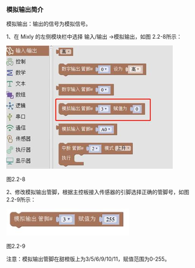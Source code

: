### 模拟输出简介

模拟输出：输出的信号为模拟信号。

1、在 Mixly 的左侧模块栏中选择 输入/输出 →模拟输出，如图 2.2-8所示：

![img](/assets/image086.jpg)

图2.2-8

2、修改模拟输出管脚，根据主控板接入传感器的引脚选择正确的管脚号，如图2.2-9所示：

![img](/assets/image088.jpg)

图2.2-9

 

注意：模拟输出管脚在甜橙版上为3/5/6/9/10/11，赋值范围为0-255。